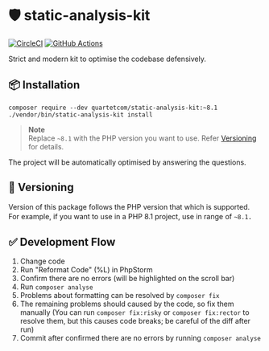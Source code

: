 # 🛡️ static-analysis-kit
[![CircleCI](https://dl.circleci.com/status-badge/img/gh/quartetcom/static-analysis-kit/tree/8.1.svg?style=shield&circle-token=e664f9de38860a84eb9e96c47768c41682471683)](https://dl.circleci.com/status-badge/redirect/gh/quartetcom/static-analysis-kit/tree/master)
[![GitHub Actions](https://github.com/quartetcom/static-analysis-kit/actions/workflows/php.yml/badge.svg)](https://github.com/quartetcom/static-analysis-kit/actions/workflows/php.yml)

Strict and modern kit to optimise the codebase defensively.

## 📦 Installation

```shell
composer require --dev quartetcom/static-analysis-kit:~8.1
./vendor/bin/static-analysis-kit install
```

> **Note**  
> Replace `~8.1` with the PHP version you want to use.
> Refer [Versioning](#-versioning) for details.

The project will be automatically optimised by answering the questions.

## 🔖 Versioning

Version of this package follows the PHP version that which is supported.
For example, if you want to use in a PHP 8.1 project, use in range of `~8.1`．

## ✅ Development Flow

1. Change code
2. Run "Reformat Code" (%L) in PhpStorm
3. Confirm there are no errors (will be highlighted on the scroll bar)
4. Run `composer analyse`
5. Problems about formatting can be resolved by `composer fix`
6. The remaining problems should caused by the code, so fix them manually
   (You can run `composer fix:risky` or `composer fix:rector` to resolve them, but this causes code breaks; be careful of the diff after run)
7. Commit after confirmed there are no errors by running `composer analyse`
